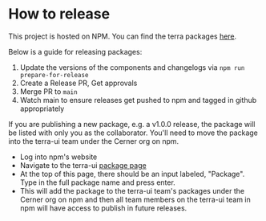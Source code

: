 # How to release

This project is hosted on NPM.  You can find the terra packages [here][project-url].

Below is a guide for releasing packages:

1. Update the versions of the components and changelogs via `npm run prepare-for-release`
2. Create a Release PR, Get approvals
3. Merge PR to `main`
4. Watch main to ensure releases get pushed to npm and tagged in github appropriately

If you are publishing a new package, e.g. a v1.0.0 release, the package will be listed with only you as the collaborator.
You'll need to move the package into the terra-ui team under the Cerner org on npm.

- Log into npm's website
- Navigate to the terra-ui [package page](https://www.npmjs.com/settings/cerner/teams/team/terra-ui/access)
- At the top of this page, there should be an input labeled, "Package". Type in the full package name and press enter.
- This will add the package to the terra-ui team's packages under the Cerner org on npm and then all team members on the terra-ui team in npm will have access to publish in future releases.

[project-url]: https://www.npmjs.com/org/cerner
